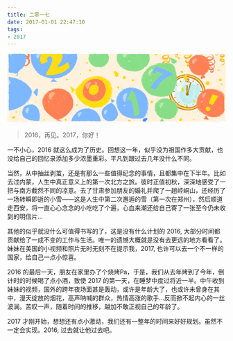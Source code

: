 ```yaml
---
title: 二零一七
date: 2017-01-01 22:47:10
tags:
- 2017
---
```


!["Happy New Year"](/images/new-years-day-2017.gif)
> 2016，再见。2017，你好！

一不小心，2016 就这么成为了历史。回想这一年，似乎没为祖国作多大贡献，也没给自己的回忆录添加多少浓墨重彩。平凡到跟过去几年没什么不同。

<!--more-->

当然，从中抽丝剥茧，还是有那么一些值得纪念的事情，且都集中在下半年。比如去过内蒙，人生中真正意义上的第一次北方之旅。彼时正值初秋，深深地感受了一把与南方截然不同的凉意。去了甘肃参加朋友的婚礼并爬了一趟崆峒山，还经历了一场转瞬即逝的小雪——这是人生中第二次邂逅的雪（第一次在郑州），然后顺道走西安，将一直心心念念的小吃吃了个遍，心血来潮还给自己寄了一张至今仍未收到的明信片...

其他的似乎就没什么可值得书写的了，这是没有什么计划的 2016, 大部分时间都贡献给了一成不变的工作与生活。唯一的遗憾大概就是没有去更远的地方看看了。妹妹在美国的小视频和照片无时无刻不在提示我，2017, 也许可以去一个不一样的国家，给自己一点小惊喜。

2016 的最后一天，朋友在家里办了个烧烤Pa，于是，我们从去年烤到了今年，倒计时的时候喝了点小酒，致使 2017 的第一天，在睡梦中度过将近一半。中午收到妹妹的视频，国外的跨年夜场面甚是轰动，或许是年龄大了，也或许未曾身在其中，漫天绽放的烟花，高声呐喊的群众，热情高涨的歌手...反而掀不起内心的一丝波澜。苦叹一声，随着时间的推移，越加不敢正视自己的年龄了。

2017 才刚开始，想想还有点小激动，我们还有一整年的时间来好好规划。虽然不一定会实现。2016, 过去就让他过去吧。
